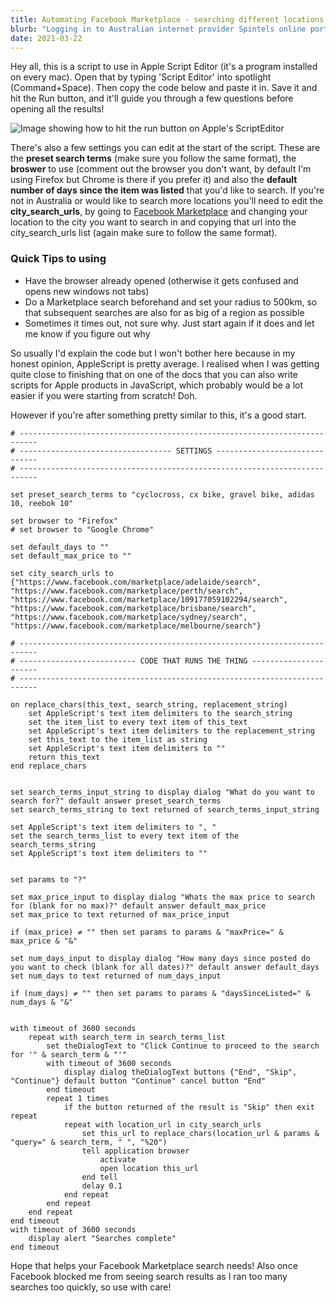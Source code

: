 ```yaml
---
title: Automating Facebook Marketplace - searching different locations
blurb: "Logging in to Australian internet provider Spintels online portal sent my security senses tingling... theres bound to be a security hole here."
date: 2021-03-22
---
```


Hey all, this is a script to use in Apple Script Editor (it's a program installed on every mac). Open that by typing 'Script Editor' into spotlight (Command+Space). Then copy the code below and paste it in. Save it and hit the Run button, and it'll guide you through a few questions before opening all the results! 


![Image showing how to hit the run button on Apple's ScriptEditor](../images/MarketplaceSearch.png "How to hit the run button on Apple's ScriptEditor")

There's also a few settings you can edit at the start of the script. These are the **preset search terms** (make sure you follow the same format), the **broswer** to use (comment out the browser you don't want, by default I'm using Firefox but Chrome is there if you prefer it) and also the **default number of days since the item was listed** that you'd like to search. If you're not in Australia or would like to search more locations you'll need to edit the **city_search_urls**, by going to [Facebook Marketplace](https://www.facebook.com/marketplace) and changing your location to the city you want to search in and copying that url into the city_search_urls list (again make sure to follow the same format).

### Quick Tips to using
- Have the browser already opened (otherwise it gets confused and opens new windows not tabs)
- Do a Marketplace search beforehand and set your radius to 500km, so that subsequent searches are also for as big of a region as possible
- Sometimes it times out, not sure why. Just start again if it does and let me know if you figure out why


So usually I'd explain the code but I won't bother here because in my honest opinion, AppleScript is pretty average. I realised when I was getting quite close to finishing that on one of the docs that you can also write scripts for Apple products in JavaScript, which probably would be a lot easier if you were starting from scratch! Doh.

However if you're after something pretty similar to this, it's a good start.




```apl
# --------------------------------------------------------------------------
# ---------------------------------- SETTINGS ------------------------------
# --------------------------------------------------------------------------

set preset_search_terms to "cyclocross, cx bike, gravel bike, adidas 10, reebok 10"

set browser to "Firefox"
# set browser to "Google Chrome"

set default_days to ""
set default_max_price to ""

set city_search_urls to {"https://www.facebook.com/marketplace/adelaide/search", "https://www.facebook.com/marketplace/perth/search", "https://www.facebook.com/marketplace/109177059102294/search", "https://www.facebook.com/marketplace/brisbane/search", "https://www.facebook.com/marketplace/sydney/search", "https://www.facebook.com/marketplace/melbourne/search"}

# --------------------------------------------------------------------------
# -------------------------- CODE THAT RUNS THE THING ----------------------
# --------------------------------------------------------------------------

on replace_chars(this_text, search_string, replacement_string)
	set AppleScript's text item delimiters to the search_string
	set the item_list to every text item of this_text
	set AppleScript's text item delimiters to the replacement_string
	set this_text to the item_list as string
	set AppleScript's text item delimiters to ""
	return this_text
end replace_chars


set search_terms_input_string to display dialog "What do you want to search for?" default answer preset_search_terms
set search_terms_string to text returned of search_terms_input_string

set AppleScript's text item delimiters to ", "
set the search_terms_list to every text item of the search_terms_string
set AppleScript's text item delimiters to ""


set params to "?"

set max_price_input to display dialog "Whats the max price to search for (blank for no max)?" default answer default_max_price
set max_price to text returned of max_price_input

if (max_price) ≠ "" then set params to params & "maxPrice=" & max_price & "&"

set num_days_input to display dialog "How many days since posted do you want to check (blank for all dates)?" default answer default_days
set num_days to text returned of num_days_input

if (num_days) ≠ "" then set params to params & "daysSinceListed=" & num_days & "&"


with timeout of 3600 seconds
	repeat with search_term in search_terms_list
		set theDialogText to "Click Continue to proceed to the search for '" & search_term & "'"
		with timeout of 3600 seconds
			display dialog theDialogText buttons {"End", "Skip", "Continue"} default button "Continue" cancel button "End"
		end timeout
		repeat 1 times
			if the button returned of the result is "Skip" then exit repeat
			repeat with location_url in city_search_urls
				set this_url to replace_chars(location_url & params & "query=" & search_term, " ", "%20")
				tell application browser
					activate
					open location this_url
				end tell
				delay 0.1
			end repeat
		end repeat
	end repeat
end timeout
with timeout of 3600 seconds
	display alert "Searches complete"
end timeout
```

Hope that helps your Facebook Marketplace search needs! Also once Facebook blocked me from seeing search results as I ran too many searches too quickly, so use with care!